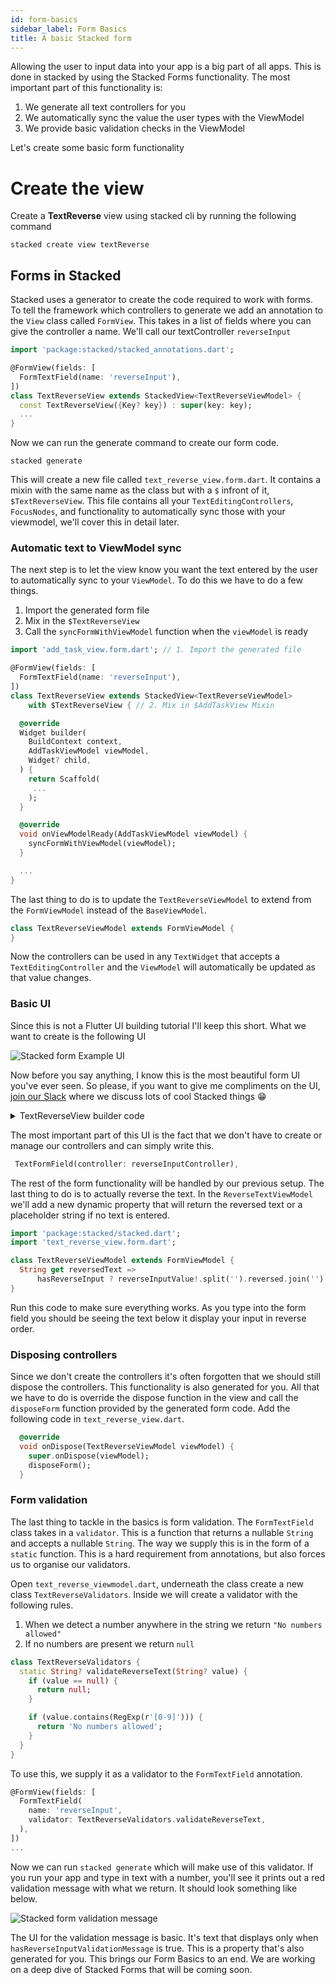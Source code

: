 ```yaml
---
id: form-basics
sidebar_label: Form Basics
title: A basic Stacked form
---
```


Allowing the user to input data into your app is a big part of all apps. This is done in stacked by using the Stacked Forms functionality. The most important part of this functionality is:

1. We generate all text controllers for you
2. We automatically sync the value the user types with the ViewModel
3. We provide basic validation checks in the ViewModel

Let's create some basic form functionality

# Create the view

Create a **TextReverse** view using stacked cli by running the following command

```shell
stacked create view textReverse
```

## Forms in Stacked

Stacked uses a generator to create the code required to work with forms. To tell the framework which controllers to generate we add an annotation to the `View` class called `FormView`. This takes in a list of fields where you can give the controller a name. We'll call our textController `reverseInput`

```dart
import 'package:stacked/stacked_annotations.dart';

@FormView(fields: [
  FormTextField(name: 'reverseInput'),
])
class TextReverseView extends StackedView<TextReverseViewModel> {
  const TextReverseView({Key? key}) : super(key: key);
  ...
}
```

Now we can run the generate command to create our form code. 

```shell
stacked generate
```

This will create a new file called `text_reverse_view.form.dart`. It contains a mixin with the same name as the class but with a `$` infront of it, `$TextReverseView`. This file contains all your `TextEditingControllers`, `FocusNodes`, and functionality to automatically sync those with your viewmodel, we'll cover this in detail later. 

### Automatic text to ViewModel sync

The next step is to let the view know you want the text entered by the user to automatically sync to your `ViewModel`. To do this we have to do a few things.

1. Import the generated form file
2. Mix in the `$TextReverseView`
3. Call the `syncFormWithViewModel` function when the `viewModel` is ready

```dart
import 'add_task_view.form.dart'; // 1. Import the generated file

@FormView(fields: [
  FormTextField(name: 'reverseInput'),
])
class TextReverseView extends StackedView<TextReverseViewModel> 
    with $TextReverseView { // 2. Mix in $AddTaskView Mixin

  @override
  Widget builder(
    BuildContext context,
    AddTaskViewModel viewModel,
    Widget? child,
  ) {
    return Scaffold(
     ...
    );
  }

  @override
  void onViewModelReady(AddTaskViewModel viewModel) {
    syncFormWithViewModel(viewModel);
  }

  ...
}
```

The last thing to do is to update the `TextReverseViewModel` to extend from the `FormViewModel` instead of the `BaseViewModel`.

```dart
class TextReverseViewModel extends FormViewModel {
}
```

Now the controllers can be used in any `TextWidget` that accepts a `TextEditingController` and the `ViewModel` will automatically be updated as that value changes.

### Basic UI

Since this is not a Flutter UI building tutorial I'll keep this short. What we want to create is the following UI

![Stacked form Example UI](./04-reverse-text-screenshot.png)

Now before you say anything, I know this is the most beautiful form UI you've ever seen. So please, if you want to give me compliments on the UI, [join our Slack](https://join.slack.com/t/filledstacks/shared_invite/zt-1mmpc84as-g_3l8bLHkEFekRfXnr7MXQ) where we discuss lots of cool Stacked things 😁

<details>
<summary>TextReverseView builder code</summary>
<p>
Replace your builder function in `text_reverse_view.dart` with the following.

```dart
 @override
  Widget builder(
    BuildContext context,
    TextReverseViewModel viewModel,
    Widget? child,
  ) {
    return Scaffold(
      appBar: AppBar(title: const Text('Text Reverser')),
      body: Container(
        padding: const EdgeInsets.only(left: 25.0, right: 25.0),
        child: SingleChildScrollView(
          child: Column(
            crossAxisAlignment: CrossAxisAlignment.start,
            children: [
              verticalSpaceMedium,
              const Text(
                'Text to Reverse',
                style: TextStyle(fontSize: 18, fontWeight: FontWeight.w700),
              ),
              verticalSpaceSmall,
              TextFormField(controller: reverseInputController),
              if (viewModel.hasReverseInputValidationMessage) ...[
                verticalSpaceTiny,
                Text(
                  viewModel.reverseInputValidationMessage!,
                  style: const TextStyle(
                    color: Colors.red,
                    fontSize: 12,
                    fontWeight: FontWeight.w700,
                  ),
                ),
              ],
              verticalSpaceMedium,
              Text(
                viewModel.reversedText,
                style: const TextStyle(
                  fontSize: 18,
                  fontWeight: FontWeight.w700,
                ),
              ),
            ],
          ),
        ),
      ),
    );
  }
```
</p>
</details>


The most important part of this UI is the fact that we don't have to create or manage our controllers and can simply write this. 

```dart
 TextFormField(controller: reverseInputController),
```

The rest of the form functionality will be handled by our previous setup. The last thing to do is to actually reverse the text. In the `ReverseTextViewModel` we'll add a new dynamic property that will return the reversed text or a placeholder string if no text is entered.

```dart
import 'package:stacked/stacked.dart';
import 'text_reverse_view.form.dart';

class TextReverseViewModel extends FormViewModel {
  String get reversedText =>
      hasReverseInput ? reverseInputValue!.split('').reversed.join('') : '----';
}
```

Run this code to make sure everything works. As you type into the form field you should be seeing the text below it display your input in reverse order. 

### Disposing controllers

Since we don't create the controllers it's often forgotten that we should still dispose the controllers. This functionality is also generated for you. All that we have to do is override the dispose function in the view and call the `disposeForm` function provided by the generated form code. Add the following code in `text_reverse_view.dart`.

```dart
  @override
  void onDispose(TextReverseViewModel viewModel) {
    super.onDispose(viewModel);
    disposeForm();
  }
```

### Form validation

The last thing to tackle in the basics is form validation. The `FormTextField` class takes in a `validator`. This is a function that returns a nullable `String` and accepts a nullable `String`. The way we supply this is in the form of a `static` function. This is a hard requirement from annotations, but also forces us to organise our validators. 

Open `text_reverse_viewmodel.dart`, underneath the class create a new class `TextReverseValidators`. Inside we will create a validator with the following rules.

1. When we detect a number anywhere in the string we return `"No numbers allowed"`
2. If no numbers are present we return `null`

```dart
class TextReverseValidators {
  static String? validateReverseText(String? value) {
    if (value == null) {
      return null;
    }

    if (value.contains(RegExp(r'[0-9]'))) {
      return 'No numbers allowed';
    }
  }
}
```

To use this, we supply it as a validator to the `FormTextField` annotation.

```dart
@FormView(fields: [
  FormTextField(
    name: 'reverseInput',
    validator: TextReverseValidators.validateReverseText,
  ),
])
...
```

Now we can run `stacked generate` which will make use of this validator. If you run your app and type in text with a number, you'll see it prints out a red validation message with what we return. It should look something like below. 

![Stacked form validation message](./04-form-validation.gif)

The UI for the validation message is basic. It's text that displays only when `hasReverseInputValidationMessage` is true. This is a property that's also generated for you. This brings our Form Basics to an end. We are working on a deep dive of Stacked Forms that will be coming soon.
